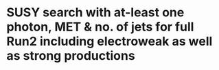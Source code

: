 # SUSY search with at-least one photon, MET & no. of jets for full Run2 including electroweak as well as strong productions 
